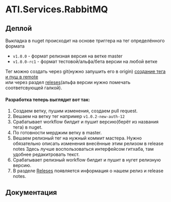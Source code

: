 # ATI.Services.RabbitMQ
## Деплой
Выкладка в nuget происходит на основе триггера на тег определённого формата 
- `v1.0.0` - формат релизная версия на ветке master 
- `v1.0.0-rc1` - формат тестовой/альфа/бета версии на любой ветке  

Тег можно создать через git(нужно запушить его в origin) [создание тега и пуш в remote](https://git-scm.com/book/en/v2/Git-Basics-Tagging)  
или через раздел [releses](https://github.com/atidev/ATI.Services.RabbitMQ/releases)(альфа версии нужно помечать соответсвующей галкой).

#### Разработка теперь выглядит вот так:
1. Создаем ветку, пушим изменения, создаем pull request.
2. Вешаем на ветку тег например `v1.0.2-new-auth-12`
3. Срабатывает workflow билдит и пушит версию(берёт из названия тега) в nuget.
4. По готовности мерджим ветку в master.
5. Вешаем релизный тег на нужный коммит мастера.
Нужно обязательно описать изменения внесённые этим релизом в release notes
Здесь лучше воспользоваться интерфейсом гитхаба, там удобнее редакитровать текст.
6. Срабатывает релизный workflow билдит и пушит в нугет релизную версию.
7. В разделе [Releses](https://github.com/atidev/ATI.Services.RabbitMQ/releases) появляется информация о нашем релиз и release notes.

## Документация
